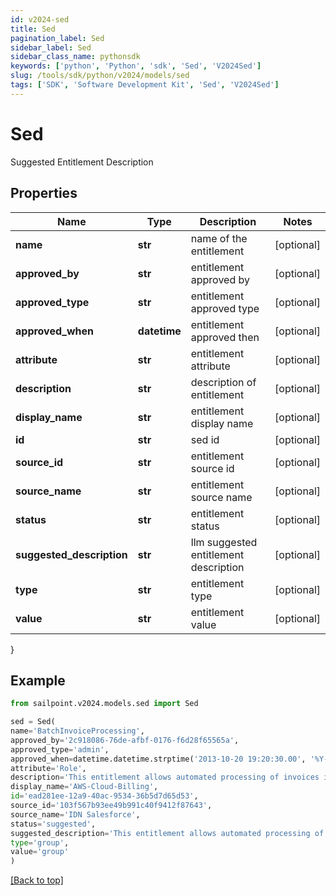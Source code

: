 ```yaml
---
id: v2024-sed
title: Sed
pagination_label: Sed
sidebar_label: Sed
sidebar_class_name: pythonsdk
keywords: ['python', 'Python', 'sdk', 'Sed', 'V2024Sed']
slug: /tools/sdk/python/v2024/models/sed
tags: ['SDK', 'Software Development Kit', 'Sed', 'V2024Sed']
---
```


# Sed

Suggested Entitlement Description

## Properties

| Name | Type | Description | Notes |
| --- | --- | --- | --- |
| **name** | **str** | name of the entitlement | [optional] |
| **approved_by** | **str** | entitlement approved by | [optional] |
| **approved_type** | **str** | entitlement approved type | [optional] |
| **approved_when** | **datetime** | entitlement approved then | [optional] |
| **attribute** | **str** | entitlement attribute | [optional] |
| **description** | **str** | description of entitlement | [optional] |
| **display_name** | **str** | entitlement display name | [optional] |
| **id** | **str** | sed id | [optional] |
| **source_id** | **str** | entitlement source id | [optional] |
| **source_name** | **str** | entitlement source name | [optional] |
| **status** | **str** | entitlement status | [optional] |
| **suggested_description** | **str** | llm suggested entitlement description | [optional] |
| **type** | **str** | entitlement type | [optional] |
| **value** | **str** | entitlement value | [optional] |

}

## Example

```python
from sailpoint.v2024.models.sed import Sed

sed = Sed(
name='BatchInvoiceProcessing',
approved_by='2c918086-76de-afbf-0176-f6d28f65565a',
approved_type='admin',
approved_when=datetime.datetime.strptime('2013-10-20 19:20:30.00', '%Y-%m-%d %H:%M:%S.%f'),
attribute='Role',
description='This entitlement allows automated processing of invoices in batches on a scheduled basis to streamline accounts payable procedures.',
display_name='AWS-Cloud-Billing',
id='ead281ee-12a9-40ac-9534-36b5d7d65d53',
source_id='103f567b93ee49b991c40f9412f87643',
source_name='IDN Salesforce',
status='suggested',
suggested_description='This entitlement allows automated processing of invoices in batches on a scheduled basis to streamline accounts payable',
type='group',
value='group'
)

```

[[Back to top]](#)
